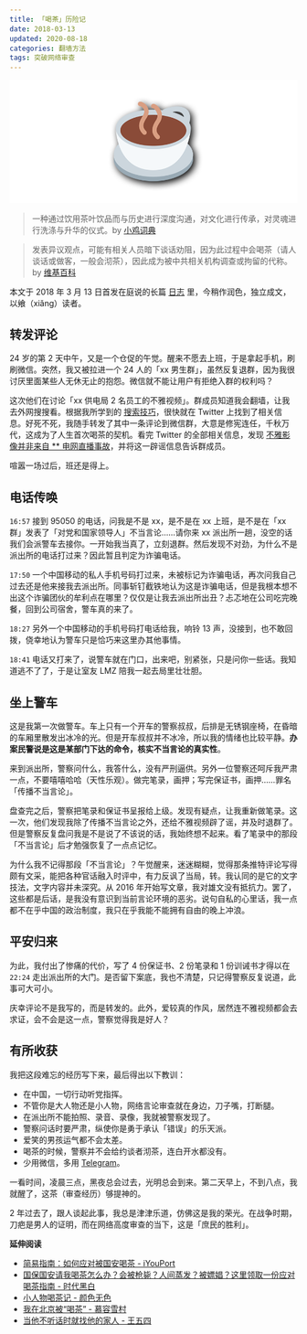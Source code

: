 ```yaml
---
title: 「喝茶」历险记
date: 2018-03-13  
updated: 2020-08-18   
categories: 翻墙方法   
tags: 突破网络审查 
---
```


![yum-cha](yum-cha/yum-cha.png)

> 一种通过饮用茶叶饮品而与历史进行深度沟通，对文化进行传承，对灵魂进行洗涤与升华的仪式。by [小鸡词典](https://jikipedia.com/definitions/user/443757271)

<!-- more -->

> 发表异议观点，可能有相关人员暗下谈话劝阻，因为此过程中会喝茶（请人谈话或做客，一般会沏茶），因此成为被中共相关机构调查或拘留的代称。by [维基百科](https://zh.wikipedia.org/zh-hans/%E9%A3%B2%E8%8C%B6_(%E6%B6%88%E6%AD%A7%E7%BE%A9))

本文于 2018 年 3 月 13 日首发在庭说的长篇 [日志](https://tingtalk.me/whisper/#2018-03-13) 里，今稍作润色，独立成文，以飨（xiǎng）读者。



## 转发评论

24 岁的第 2 天中午，又是一个仓促的午觉。醒来不愿去上班，于是拿起手机，刷刷微信。突然，我又被拉进一个 24 人的「xx 男生群」，虽然反复退群，因为我很讨厌里面某些人无休无止的抱怨。微信就不能让用户有拒绝入群的权利吗？

这次他们在讨论「xx 供电局 2 名员工的不雅视频」。群成员知道我会翻墙，让我去外网搜搜看。根据我所学到的 [搜索技巧](https://tingtalk.me/search-tips/)，很快就在 Twitter 上找到了相关信息。好死不死，我随手转发了其中一条评论到微信群，大意是修宪连任，千秋万代，这成为了人生首次喝茶的契机。看完 Twitter 的全部相关信息，发现 [不雅影像并非来自 ** 电网直播事故](https://twitter.com/Mr_Desperation/status/973208585890013184?s=20)，并将这一辟谣信息告诉群成员。

喧嚣一场过后，班还是得上。

## 电话传唤

`16:57` 接到 95050 的电话，问我是不是 xx，是不是在 xx 上班，是不是在「xx 群」发表了「对党和国家领导人」不当言论……请你来 xx 派出所一趟，没空的话我们会派警车去接你。一开始我当真了，立刻退群。然后发现不对劲，为什么不是派出所的电话打过来？因此暂且判定为诈骗电话。

`17:50` 一个中国移动的私人手机号码打过来，未被标记为诈骗电话，再次问我自己过去还是他来接我去派出所。同事斩钉截铁地认为这是诈骗电话，但是我根本想不出这个诈骗团伙的牟利点在哪里？仅仅是让我去派出所出丑？忐忑地在公司吃完晚餐，回到公司宿舍，警车真的来了。

`18:27` 另外一个中国移动的手机号码打电话给我，响铃 13 声，没接到，也不敢回拨，侥幸地认为警车只是恰巧来这里办其他事情。

`18:41` 电话又打来了，说警车就在门口，出来吧，别紧张，只是问你一些话。我知道逃不了了，于是让室友 LMZ 陪我一起去局里壮壮胆。

## 坐上警车

这是我第一次做警车。车上只有一个开车的警察叔叔，后排是无锈钢座椅，在昏暗的车厢里散发出冰冷的光。但是开车叔叔并不冰冷，所以我的情绪也比较平静。**办案民警说是这是某部门下达的命令，核实不当言论的真实性**。

来到派出所，警察问什么，我答什么，没有严刑逼供。另外一位警察还呵斥我严肃一点，不要嘻嘻哈哈（天性乐观）。做完笔录，画押；写完保证书，画押……罪名「传播不当言论」。

盘查完之后，警察把笔录和保证书呈报给上级。发现有疑点，让我重新做笔录。这一次，他们发现我除了传播不当言论之外，还给不雅视频辟了谣，并及时退群了。但是警察反复盘问我是不是说了不该说的话，我始终想不起来。看了笔录中的那段「不当言论」后才勉强恢复了一点点记忆。

为什么我不记得那段「不当言论」？午觉醒来，迷迷糊糊，觉得那条推特评论写得颇有文采，能把各种官话融入时评中，有力反讽了当局，转。我认同的是它的文字技法，文字内容并未深究。从 2016 年开始写文章，我对雄文没有抵抗力。罢了，这些都是后话，是我没有意识到当前言论环境的恶劣。说句自私的心里话，我一点都不在乎中国的政治制度，我只在乎我能不能拥有自由的晚上冲浪。

## 平安归来

为此，我付出了惨痛的代价，写了 4 份保证书、2 份笔录和 1 份训诫书才得以在 `22:24` 走出派出所的大门。是否留下案底，我也不清楚，只记得警察反复说道，此事可大可小。

庆幸评论不是我写的，而是转发的。此外，爱较真的作风，居然连不雅视频都会去求证，会不会是这一点，警察觉得我是好人？

## 有所收获

我把这段难忘的经历写下来，最后得出以下教训：

- 在中国，一切行动听党指挥。
- 不管你是大人物还是小人物，网络言论审查就在身边，刀子嘴，打断腿。
- 在派出所不能拍照、录音、录像，我就被警察发现了。
- 警察问话时要严肃，纵使你是勇于承认「错误」的乐天派。
- 爱笑的男孩运气都不会太差。
- 喝茶的时候，警察并不会给约谈者沏茶，连白开水都没有。
- 少用微信，多用 [Telegram](https://tingtalk.me/telegram/)。

一看时间，凌晨三点，黑夜总会过去，光明总会到来。第二天早上，不到八点，我就醒了，这茶（审查经历）够提神的。

2 年过去了，跟人谈起此事，我总是津津乐道，仿佛这是我的荣光。在战争时期，刀疤是男人的证明，而在网络高度审查的当下，这是「庶民的胜利」。



**延伸阅读**

- [简易指南：如何应对被国安喝茶 - iYouPort](https://www.iyouport.org/%E7%AE%80%E6%98%93%E6%8C%87%E5%8D%97%EF%BC%9A%E5%A6%82%E4%BD%95%E5%BA%94%E5%AF%B9%E8%A2%AB%E5%9B%BD%E5%AE%89%E5%96%9D%E8%8C%B6/)
- [国保国安请我喝茶怎么办？会被枪毙？人间蒸发？被嫖娼？这里领取一份应对喝茶指南 - 时代黑白](https://www.youtube.com/watch?v=61hscYtg94g)
- [小人物喝茶记 - 颜色无色](https://matters.news/@gujinpintan/%E5%B0%8F%E4%BA%BA%E7%89%A9%E5%96%9D%E8%8C%B6%E8%AE%B0-zdpuAzmiVMZaipYfkHYXsR2ay5s26j8ndRqyhcJkjNnqzGzb3)
- [我在北京被“喝茶” - 慕容雪村](https://cn.nytimes.com/opinion/20140721/c21murong/)
- [当他不听话时就找他的家人 - 王五四](https://chinadigitaltimes.net/chinese/2015/09/%E7%8E%8B%E4%BA%94%E5%9B%9B%EF%BC%9A%E5%BD%93%E4%BB%96%E4%B8%8D%E5%90%AC%E8%AF%9D%E6%97%B6%E5%B0%B1%E6%89%BE%E4%BB%96%E7%9A%84%E5%AE%B6%E4%BA%BA/)

